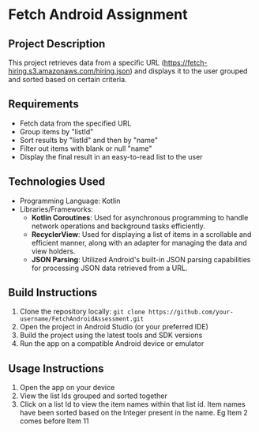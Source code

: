# Fetch Android Assignment

## Project Description
This project retrieves data from a specific URL (https://fetch-hiring.s3.amazonaws.com/hiring.json) and displays it to the user grouped and sorted based on certain criteria.

## Requirements
- Fetch data from the specified URL
- Group items by "listId"
- Sort results by "listId" and then by "name"
- Filter out items with blank or null "name"
- Display the final result in an easy-to-read list to the user

## Technologies Used
- Programming Language: Kotlin
- Libraries/Frameworks:
  - **Kotlin Coroutines**: Used for asynchronous programming to handle network operations and background tasks efficiently.
  - **RecyclerView**: Used for displaying a list of items in a scrollable and efficient manner, along with an adapter for managing the data and view holders.
  - **JSON Parsing**: Utilized Android's built-in JSON parsing capabilities for processing JSON data retrieved from a URL.

## Build Instructions
1. Clone the repository locally: `git clone https://github.com/your-username/FetchAndroidAssessment.git`
2. Open the project in Android Studio (or your preferred IDE)
3. Build the project using the latest tools and SDK versions
4. Run the app on a compatible Android device or emulator

## Usage Instructions
1. Open the app on your device
2. View the list Ids grouped and sorted together
3. Click on a list Id to view the item names within that list id. Item names have been sorted based on the Integer present in the name. Eg Item 2 comes before Item 11
